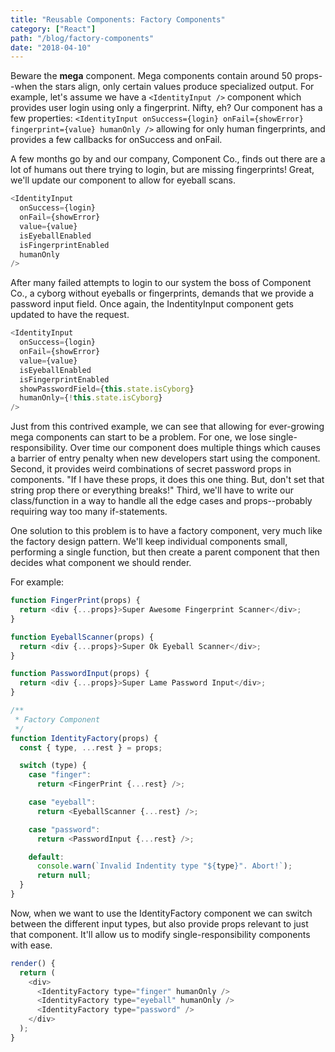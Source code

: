 ```yaml
---
title: "Reusable Components: Factory Components"
category: ["React"]
path: "/blog/factory-components"
date: "2018-04-10"
---
```


Beware the **mega** component. Mega components contain around 50 props--when the stars align, only certain values produce specialized output. For example, let's assume we have a `<IdentityInput />` component which provides user login using only a fingerprint. Nifty, eh?
Our component has a few properties: `<IdentityInput onSuccess={login} onFail={showError} fingerprint={value} humanOnly />` allowing for only human fingerprints, and provides a few callbacks for onSuccess and onFail.

A few months go by and our company, Component Co., finds out there are a lot of humans out there trying to login, but are missing fingerprints! Great, we'll update our component to allow for eyeball scans.

```javascript
<IdentityInput
  onSuccess={login}
  onFail={showError}
  value={value}
  isEyeballEnabled
  isFingerprintEnabled
  humanOnly
/>
```

After many failed attempts to login to our system the boss of Component Co., a cyborg without eyeballs or fingerprints, demands that we provide a password input field. Once again, the IndentityInput component gets updated to have the request.

```javascript
<IdentityInput
  onSuccess={login}
  onFail={showError}
  value={value}
  isEyeballEnabled
  isFingerprintEnabled
  showPasswordField={this.state.isCyborg}
  humanOnly={!this.state.isCyborg}
/>
```

Just from this contrived example, we can see that allowing for ever-growing mega components can start to be a problem. For one, we lose single-responsibility. Over time our component does multiple things which causes a barrier of entry penalty when new developers start using the component. Second, it provides weird combinations of secret password props in components. "If I have these props, it does this one thing. But, don't set that string prop there or everything breaks!" Third, we'll have to write our class/function in a way to handle all the edge cases and props--probably requiring way too many if-statements.

One solution to this problem is to have a factory component, very much like the factory design pattern. We'll keep individual components small, performing a single function, but then create a parent component that then decides what component we should render.

For example:

```javascript
function FingerPrint(props) {
  return <div {...props}>Super Awesome Fingerprint Scanner</div>;
}

function EyeballScanner(props) {
  return <div {...props}>Super Ok Eyeball Scanner</div>;
}

function PasswordInput(props) {
  return <div {...props}>Super Lame Password Input</div>;
}

/**
 * Factory Component
 */
function IdentityFactory(props) {
  const { type, ...rest } = props;

  switch (type) {
    case "finger":
      return <FingerPrint {...rest} />;

    case "eyeball":
      return <EyeballScanner {...rest} />;

    case "password":
      return <PasswordInput {...rest} />;

    default:
      console.warn(`Invalid Indentity type "${type}". Abort!`);
      return null;
  }
}
```

Now, when we want to use the IdentityFactory component we can switch between the different input types, but also provide props relevant to just that component. It'll allow us to modify single-responsibility components with ease.

```javascript
render() {
  return (
    <div>
      <IdentityFactory type="finger" humanOnly />
      <IdentityFactory type="eyeball" humanOnly />
      <IdentityFactory type="password" />
    </div>
  );
}
```
